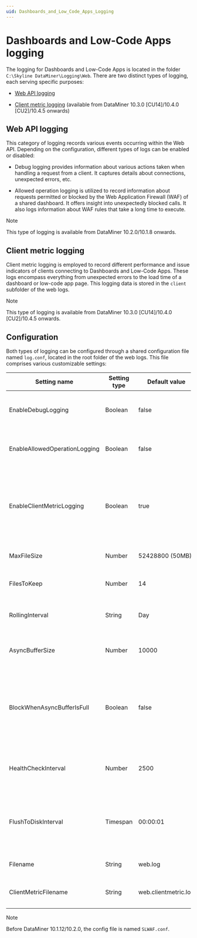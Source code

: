 ```yaml
---
uid: Dashboards_and_Low_Code_Apps_Logging
---
```


# Dashboards and Low-Code Apps logging

The logging for Dashboards and Low-Code Apps is located in the folder `C:\Skyline DataMiner\Logging\Web`. There are two distinct types of logging, each serving specific purposes:

- [Web API logging](#web-api-logging)

- [Client metric logging](#client-metric-logging) (available from DataMiner 10.3.0 [CU14]/10.4.0 [CU2]/10.4.5 onwards)<!-- RN 39000 -->

## Web API logging

This category of logging records various events occurring within the Web API. Depending on the configuration, different types of logs can be enabled or disabled:

- Debug logging provides information about various actions taken when handling a request from a client. It captures details about connections, unexpected errors, etc.

- Allowed operation logging is utilized to record information about requests permitted or blocked by the Web Application Firewall (WAF) of a shared dashboard. It offers insight into unexpectedly blocked calls. It also logs information about WAF rules that take a long time to execute.

> [!NOTE]
> This type of logging is available from DataMiner 10.2.0/10.1.8 onwards.

## Client metric logging

Client metric logging is employed to record different performance and issue indicators of clients connecting to Dashboards and Low-Code Apps. These logs encompass everything from unexpected errors to the load time of a dashboard or low-code app page. This logging data is stored in the `client` subfolder of the web logs.

> [!NOTE]
> This type of logging is available from DataMiner 10.3.0 [CU14]/10.4.0 [CU2]/10.4.5 onwards.<!-- RN 39000 -->

## Configuration

Both types of logging can be configured through a shared configuration file named `log.conf`, located in the root folder of the web logs. This file comprises various customizable settings:

| Setting name                  | Setting type | Default value        | Description                                                                                                                      |
|-------------------------------|--------------|----------------------|----------------------------------------------------------------------------------------------------------------------------------|
| EnableDebugLogging            | Boolean      | false                | Enables or disables the logging of debug information.                                                                            |
| EnableAllowedOperationLogging | Boolean      | false                | Enables or disables the logging of WAF information.                                                                              |
| EnableClientMetricLogging     | Boolean      | true                 | Enables or disables the client metric logging (available from DataMiner 10.3.0 [CU14]/10.4.0 [CU2]/10.4.5 onwards).              |
| MaxFileSize                   | Number       | 52428800 (50MB)      | The maximum size of a single log file.                                                                                           |
| FilesToKeep                   | Number       | 14                   | The number of files to keep for each type of log.                                                                                |
| RollingInterval               | String       | Day                  | The time period included in each log file.                                                                                       |
| AsyncBufferSize               | Number       | 10000                | The size of the buffer of the worker writing the log file to disk.                                                               |
| BlockWhenAsyncBufferIsFull    | Boolean      | false                | If true, the logger will wait until there is room in the buffer; otherwise, log entries will be dropped when the buffer is full. |
| HealthCheckInterval           | Number       | 2500                 | The number of log entries before a health check of the logger is performed.                                                      |
| FlushToDiskInterval           | Timespan     | 00:00:01             | The time span between the log being written to memory and the result being flushed to disk.                                      |
| Filename                      | String       | web.log              | The file name of the Web API log files.                                                                                          |
| ClientMetricFilename          | String       | web.clientmetric.log | The file name of the client metric log files.                                                                                    |

> [!NOTE]
> Before DataMiner 10.1.12/10.2.0, the config file is named `SLWAF.conf`.
